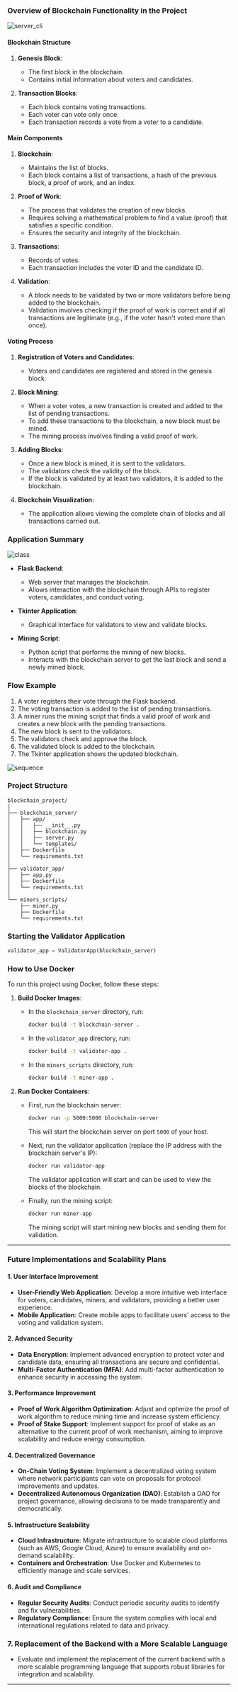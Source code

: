 ### Overview of Blockchain Functionality in the Project

![server_cli](https://github.com/Jerry-523/ChainVote/assets/92488227/4843328d-8a75-461e-9d8b-f7cec9215423)


#### Blockchain Structure

1. **Genesis Block**:
   - The first block in the blockchain.
   - Contains initial information about voters and candidates.

2. **Transaction Blocks**:
   - Each block contains voting transactions.
   - Each voter can vote only once.
   - Each transaction records a vote from a voter to a candidate.

#### Main Components

1. **Blockchain**:
   - Maintains the list of blocks.
   - Each block contains a list of transactions, a hash of the previous block, a proof of work, and an index.

2. **Proof of Work**:
   - The process that validates the creation of new blocks.
   - Requires solving a mathematical problem to find a value (proof) that satisfies a specific condition.
   - Ensures the security and integrity of the blockchain.

3. **Transactions**:
   - Records of votes.
   - Each transaction includes the voter ID and the candidate ID.

4. **Validation**:
   - A block needs to be validated by two or more validators before being added to the blockchain.
   - Validation involves checking if the proof of work is correct and if all transactions are legitimate (e.g., if the voter hasn't voted more than once).

#### Voting Process

1. **Registration of Voters and Candidates**:
   - Voters and candidates are registered and stored in the genesis block.

2. **Block Mining**:
   - When a voter votes, a new transaction is created and added to the list of pending transactions.
   - To add these transactions to the blockchain, a new block must be mined.
   - The mining process involves finding a valid proof of work.

3. **Adding Blocks**:
   - Once a new block is mined, it is sent to the validators.
   - The validators check the validity of the block.
   - If the block is validated by at least two validators, it is added to the blockchain.

4. **Blockchain Visualization**:
   - The application allows viewing the complete chain of blocks and all transactions carried out.

### Application Summary

![class](https://github.com/Jerry-523/ChainVote/assets/92488227/7a215fde-9a10-4682-bd24-c2432a6b9fea)


- **Flask Backend**:
  - Web server that manages the blockchain.
  - Allows interaction with the blockchain through APIs to register voters, candidates, and conduct voting.

- **Tkinter Application**:
  - Graphical interface for validators to view and validate blocks.

- **Mining Script**:
  - Python script that performs the mining of new blocks.
  - Interacts with the blockchain server to get the last block and send a newly mined block.

### Flow Example

1. A voter registers their vote through the Flask backend.
2. The voting transaction is added to the list of pending transactions.
3. A miner runs the mining script that finds a valid proof of work and creates a new block with the pending transactions.
4. The new block is sent to the validators.
5. The validators check and approve the block.
6. The validated block is added to the blockchain.
7. The Tkinter application shows the updated blockchain.

   
![sequence](https://github.com/Jerry-523/ChainVote/assets/92488227/4f694f6e-6bae-4808-8943-b3a8900dac0e)


### Project Structure

```
blockchain_project/
│
├── blockchain_server/
│   ├── app/
│   │   ├── __init__.py
│   │   ├── blockchain.py
│   │   ├── server.py
│   │   └── templates/
│   ├── Dockerfile
│   └── requirements.txt
│
├── validator_app/
│   ├── app.py
│   ├── Dockerfile
│   └── requirements.txt
│
└── miners_scripts/
    ├── miner.py
    ├── Dockerfile
    └── requirements.txt
```

### Starting the Validator Application

```python
validator_app = ValidatorApp(blockchain_server)
```

### How to Use Docker

To run this project using Docker, follow these steps:

1. **Build Docker Images**:
   - In the `blockchain_server` directory, run:
     ```sh
     docker build -t blockchain-server .
     ```
   - In the `validator_app` directory, run:
     ```sh
     docker build -t validator-app .
     ```
   - In the `miners_scripts` directory, run:
     ```sh
     docker build -t miner-app .
     ```

2. **Run Docker Containers**:
   - First, run the blockchain server:
     ```sh
     docker run -p 5000:5000 blockchain-server
     ```
     This will start the blockchain server on port `5000` of your host.

   - Next, run the validator application (replace the IP address with the blockchain server's IP):
     ```sh
     docker run validator-app
     ```
     The validator application will start and can be used to view the blocks of the blockchain.

   - Finally, run the mining script:
     ```sh
     docker run miner-app
     ```
     The mining script will start mining new blocks and sending them for validation.

---

### Future Implementations and Scalability Plans

#### 1. **User Interface Improvement**
   - **User-Friendly Web Application**: Develop a more intuitive web interface for voters, candidates, miners, and validators, providing a better user experience.
   - **Mobile Application**: Create mobile apps to facilitate users' access to the voting and validation system.

#### 2. **Advanced Security**
   - **Data Encryption**: Implement advanced encryption to protect voter and candidate data, ensuring all transactions are secure and confidential.
   - **Multi-Factor Authentication (MFA)**: Add multi-factor authentication to enhance security in accessing the system.

#### 3. **Performance Improvement**
   - **Proof of Work Algorithm Optimization**: Adjust and optimize the proof of work algorithm to reduce mining time and increase system efficiency.
   - **Proof of Stake Support**: Implement support for proof of stake as an alternative to the current proof of work mechanism, aiming to improve scalability and reduce energy consumption.

#### 4. **Decentralized Governance**
   - **On-Chain Voting System**: Implement a decentralized voting system where network participants can vote on proposals for protocol improvements and updates.
   - **Decentralized Autonomous Organization (DAO)**: Establish a DAO for project governance, allowing decisions to be made transparently and democratically.

#### 5. **Infrastructure Scalability**
   - **Cloud Infrastructure**: Migrate infrastructure to scalable cloud platforms (such as AWS, Google Cloud, Azure) to ensure availability and on-demand scalability.
   - **Containers and Orchestration**: Use Docker and Kubernetes to efficiently manage and scale services.

#### 6. **Audit and Compliance**
   - **Regular Security Audits**: Conduct periodic security audits to identify and fix vulnerabilities.
   - **Regulatory Compliance**: Ensure the system complies with local and international regulations related to data and privacy.

### 7. **Replacement of the Backend with a More Scalable Language**
   - Evaluate and implement the replacement of the current backend with a more scalable programming language that supports robust libraries for integration and scalability.

---

